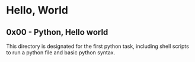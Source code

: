 # Hello, World
## 0x00 - Python, Hello world
This directory is designated for the first python task, including shell scripts to run a python file and basic python syntax.
